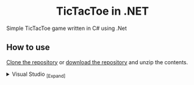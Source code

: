 <h1 align="center">
	TicTacToe in .NET
</h1>
Simple TicTacToe game written in C# using .Net

## How to use

[Clone the repository](https://docs.github.com/en/repositories/creating-and-managing-repositories/cloning-a-repository) or [download the repository](https://github.com/krzywicki1/TicTacToe/archive/refs/heads/master.zip) and unzip the contents.

<details>
<summary>
Visual Studio <sub>[Expand]</sub>
</summary>
<p>

> 1. Install [Visual Studio](https://visualstudio.microsoft.com/) if not already installed.
>
> 2. Open the <sub>[![File](.github/resources/file-16.svg)](#)</sub> **`TicTacToe.sln`** file in Visual Studio.
>
> 3. Run the games with the `Debug`->`Start Debugging` (default hotkey `F5`) option in the menu strip.
